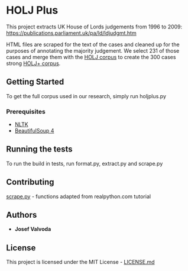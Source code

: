 # HOLJ Plus

This project extracts UK House of Lords judgements from 1996 to 2009: https://publications.parliament.uk/pa/ld/ldjudgmt.htm

HTML files are scraped for the text of the cases and cleaned up for the purposes of annotating the majority judgement.
We select 231 of those cases and merge them with the [HOLJ corpus](https://www.inf.ed.ac.uk/research/isdd/admin/package?download=84) to create the 300 cases strong [HOLJ+ corpus](https://github.com/valvoda/holjplus/blob/master/HOLJ%2B.zip).

## Getting Started

To get the full corpus used in our research, simply run holjplus.py

### Prerequisites

* [NLTK](https://www.nltk.org/install.html)
* [BeautifulSoup 4](https://pypi.org/project/beautifulsoup4/)

## Running the tests

To run the build in tests, run format.py, extract.py and scrape.py

## Contributing

[scrape.py](https://realpython.com/python-web-scraping-practical-introduction/) - functions adapted from realpython.com tutorial

## Authors

* **Josef Valvoda**

## License

This project is licensed under the MIT License - [LICENSE.md](LICENSE)
